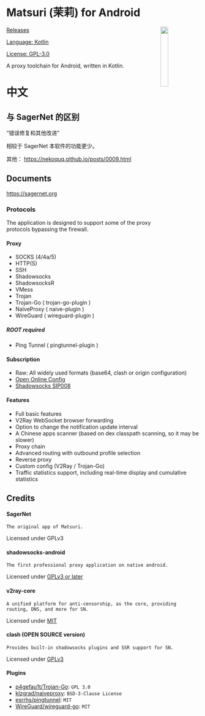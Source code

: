 # Matsuri (茉莉) for Android

<img align="right" style="width: 20%" src="https://avatars.githubusercontent.com/u/95122236"/>

[Releases](https://github.com/MatsuriDayo/Matsuri/releases)

[Language: Kotlin](https://github.com/MatsuriDayo/Matsuri/search?l=kotlin)

[License: GPL-3.0](https://www.gnu.org/licenses/gpl-3.0)

A proxy toolchain for Android, written in Kotlin.

# 中文

## 与 SagerNet 的区别

“错误修复和其他改进”

相较于 SagerNet 本软件的功能更少。

其他： https://nekoquq.github.io/posts/0009.html

## Documents

https://sagernet.org

### Protocols

The application is designed to support some of the proxy protocols bypassing the firewall.

#### Proxy

* SOCKS (4/4a/5)
* HTTP(S)
* SSH
* Shadowsocks
* ShadowsocksR
* VMess
* Trojan
* Trojan-Go ( trojan-go-plugin )
* NaïveProxy ( naive-plugin )
* WireGuard ( wireguard-plugin )

##### ROOT required

* Ping Tunnel ( pingtunnel-plugin )

#### Subscription

* Raw: All widely used formats (base64, clash or origin configuration)
* [Open Online Config](https://github.com/Shadowsocks-NET/OpenOnlineConfig)
* [Shadowsocks SIP008](https://shadowsocks.org/en/wiki/SIP008-Online-Configuration-Delivery.html)

#### Features

* Full basic features
* V2Ray WebSocket browser forwarding
* Option to change the notification update interval
* A Chinese apps scanner (based on dex classpath scanning, so it may be slower)
* Proxy chain
* Advanced routing with outbound profile selection
* Reverse proxy
* Custom config (V2Ray / Trojan-Go)
* Traffic statistics support, including real-time display and cumulative statistics

## Credits

#### SagerNet

`The original app of Matsuri.`

Licensed under GPLv3

[SagerNet]: https://github.com/SagerNet/SagerNet/blob/master/LICENSE

#### shadowsocks-android

`The first professional proxy application on native android.`

Licensed under [GPLv3 or later][shadowsocks-android]

[shadowsocks-android]: https://github.com/shadowsocks/shadowsocks-android/blob/master/LICENSE

#### v2ray-core

`A unified platform for anti-censorship, as the core, providing routing, DNS, and more for SN.`

Licensed under [MIT][v2ray-core]

[v2ray-core]: https://github.com/shadowsocks/shadowsocks-android/blob/master/LICENSE

#### clash (OPEN SOURCE version)

`Provides built-in shadowsocks plugins and SSR support for SN.`

Licensed under [GPLv3][clash]

[clash]: https://github.com/Dreamacro/clash/blob/master/LICENSE

#### Plugins

<ul>
    <li><a href="https://github.com/p4gefau1t/trojan-go/blob/master/LICENSE">p4gefau1t/Trojan-Go</a>: <code>GPL 3.0</code></li>
    <li><a href="https://github.com/klzgrad/naiveproxy/blob/master/LICENSE">klzgrad/naiveproxy</a>:  <code>BSD-3-Clause License</code></li>
    <li><a href="https://github.com/esrrhs/pingtunnel/blob/master/LICENSE">esrrhs/pingtunnel</a>:  <code>MIT</code></li>
    <li><a href="https://github.com/WireGuard/wireguard-go/blob/master/LICENSE">WireGuard/wireguard-go</a>:  <code>MIT</code></li>

</ul>
